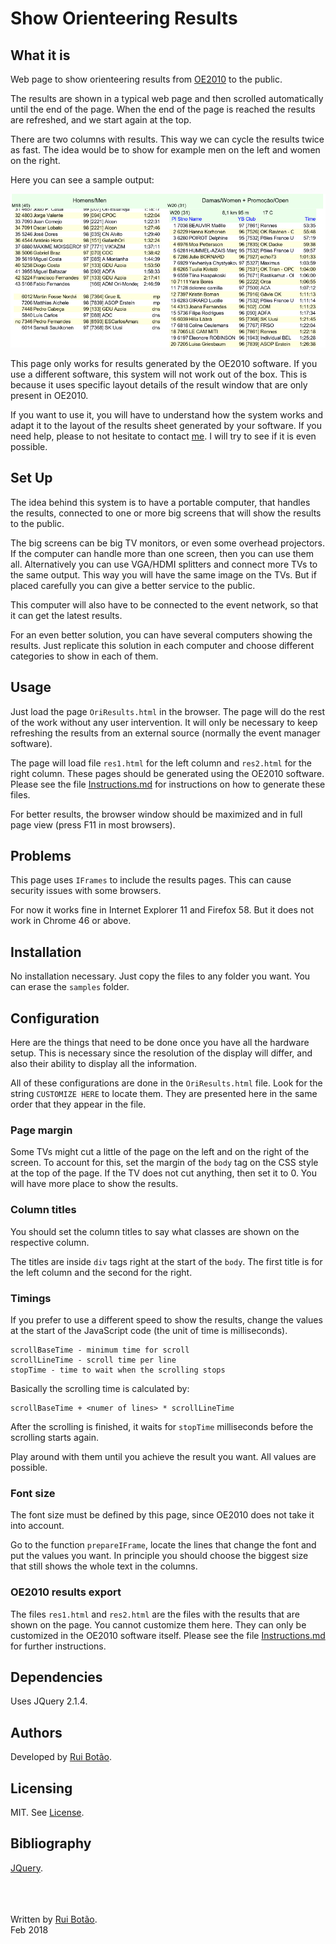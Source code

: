 <!-- View this file with a Markdown editor (eg: http://markdownedit.com) -->
# Show Orienteering Results


## What it is
Web page to show orienteering results from [OE2010][OE2010] to the public.

The results are shown in a typical web page and then scrolled automatically until the end of the page. When the end of the page is reached the results are refreshed, and we start again at the top.

There are two columns with results. This way we can cycle the results twice as fast. The idea would be to show for example men on the left and women on the right.

Here you can see a sample output:

![Sample Output](./sample.png "Sample Output")

This page only works for results generated by the OE2010 software. If you use a different software, this system will not work out of the box. This is because it uses specific layout details of the result window that are only present in OE2010.

If you want to use it, you will have to understand how the system works and adapt it to the layout of the results sheet generated by your software. If you need help, please to not hesitate to contact [me][rui]. I will try to see if it is even possible.


## Set Up
The idea behind this system is to have a portable computer, that handles the results, connected to one or more big screens that will show the results to the public.

The big screens can be big TV monitors, or even some overhead projectors. If the computer can handle more than one screen, then you can use them all. Alternatively you can use VGA/HDMI splitters and connect more TVs to the same output. This way you will have the same image on the TVs. But if placed carefully you can give a better service to the public.

This computer will also have to be connected to the event network, so that it can get the latest results.

For an even better solution, you can have several computers showing the results. Just replicate this solution in each computer and choose different categories to show in each of them.


## Usage
Just load the page `OriResults.html` in the browser. The page will do the rest of the work without any user intervention. It will only be necessary to keep refreshing the results from an external source (normally the event manager software). 

The page will load file `res1.html` for the left column and `res2.html` for the right column. These pages should be generated using the OE2010 software. Please see the file [Instructions.md] for instructions on how to generate these files.

For better results, the browser window should be maximized and in full page view (press F11 in most browsers).


## Problems
This page uses `IFrames` to include the results pages. This can cause security issues with some browsers.

For now it works fine in Internet Explorer 11 and Firefox 58. But it does not work in Chrome 46 or above.


## Installation
No installation necessary. Just copy the files to any folder you want. You can erase the `samples` folder.


## Configuration
Here are the things that need to be done once you have all the hardware setup. This is necessary since the resolution of the display will differ, and also their ability to display all the information.

All of these configurations are done in the `OriResults.html` file. Look for the string `CUSTOMIZE HERE` to locate them. They are presented here in the same order that they appear in the file.

### Page margin
Some TVs might cut a little of the page on the left and on the right of the screen. To account for this, set the margin of the `body` tag on the CSS style at the top of the page. If the TV does not cut anything, then set it to 0. You will have more place to show the results.

### Column titles
You should set the column titles to say what classes are shown on the respective column.

The titles are inside `div` tags right at the start of the `body`. The first title is for the left column and the second for the right.

### Timings
If you prefer to use a different speed to show the results, change the values at the start of the JavaScript code (the unit of time is milliseconds).

    scrollBaseTime - minimum time for scroll
    scrollLineTime - scroll time per line
    stopTime - time to wait when the scrolling stops

Basically the scrolling time is calculated by:

    scrollBaseTime + <numer of lines> * scrollLineTime
    
After the scrolling is finished, it waits for `stopTime` milliseconds before the scrolling starts again.
  
Play around with them until you achieve the result you want. All values are possible.

### Font size
The font size must be defined by this page, since OE2010 does not take it into account.

Go to the function `prepareIFrame`, locate the lines that change the font and put the values you want. In principle you should choose the biggest size that still shows the whole text in the columns.

### OE2010 results export
The files `res1.html` and `res2.html` are the files with the results that are shown on the page. You cannot customize them here. They can only be customized in the OE2010 software itself. Please see the file [Instructions.md] for further instructions.


## Dependencies
Uses JQuery 2.1.4.




## Authors
Developed by [Rui Botão][rui].


## Licensing
MIT. See [License][License].


## Bibliography
[JQuery][jquery].




<br><br><br>
Written by [Rui Botão][rui].<br>
Feb 2018


[rui]: mailto:rui@ruibotao.com "Rui"
[jquery]: http://jquery.com/  "JQuery"
[OE2010]: http://www.sportsoftware.de/ "OE2010"
[Instructions.md]: Instructions.md "Instructions"
[License]: LICENSE "License"

